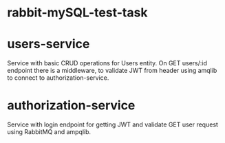 # rabbit-mySQL-test-task
# users-service
Service with basic CRUD operations for Users entity.
On GET users/:id endpoint there is a middleware, to validate JWT from header using amqlib to connect to authorization-service.

# authorization-service
Service with login endpoint for getting JWT and validate GET user request using RabbitMQ and ampqlib.